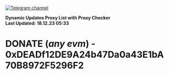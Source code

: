 [![Telegram channel](https://img.shields.io/endpoint?url=https://runkit.io/damiankrawczyk/telegram-badge/branches/master?url=https://t.me/n4z4v0d)](https://t.me/n4z4v0d) 

**Dynamic Updates Proxy List with Proxy Checker**  
**Last Updated: 18.12.23 05:33**

# DONATE (_any evm_) - 0xDEADf12DE9A24b47Da0a43E1bA70B8972F5296F2
